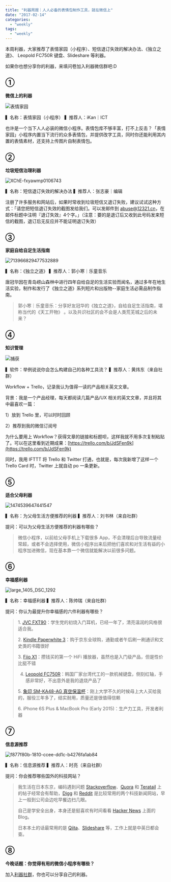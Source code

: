 ```yaml
---
title: "利器周报｜人人必备的表情包制作工具，就在微信上"
date: "2017-02-14"
categories: 
  - "weekly"
tags: 
  - "weekly"
---
```


本周利器，大家推荐了表情家园（小程序）、短信退订失效的解决办法、《独立之道》、 Leopold FC750R 键盘、Slideshare 等利器。

如果你也想分享你的利器，来填问卷加入利器微信群吧:D

## ①

**微信上的利器**

![表情家园](/images/52789-576x1024.png)

▍名称：表情家园（小程序） ▍推荐人：iKan｜ICT

也许是一个当下人人必装的微信小程序。表情包库不够丰富，打不上反击？「表情家园」小程序内置当下流行的众多表情包，并提供改字工具，同时你还能利用其内置的表情素材，还支持上传图片自制表情包。

## ②

**垃圾短信治理利器**

![XChE-fxyawmp0106743](/images/53210.jpg)

▍名称：短信退订失效的解决办法 ▍推荐人：张志豪｜编辑

注册了许多服务和网站后，如果时常收到垃圾短信又退订失败，建议试试这种方式：「请您把短信退订失效的截图发给我们。可以发邮件到 abuse@12321.cn，在邮件标题中注明『退订失效』4个字。」（注意：要的是退订后又收到此号码发来短信的截图，退订后无反应并不能证明退订失效）

## ③

**家庭自给自足生活指南**

![713966829477532889](/images/32158.jpg)

▍名称：《独立之道》 ▍推荐人：郭小寒｜乐童音乐

唐冠华因在青岛崂山森林中进行四年自给自足的生活实验而闻名，通过多年在地生活实验，制作和发行了《独立之道》系列短片和出版物--家庭生活必需品制作指南。

> 郭小寒｜乐童音乐：分享好友冠华的《独立之道》，自给自足生活指南，堪称当代的《天工开物》 。以及共识社区的会不会是人类荒芜城之后的未来？

## ④

**知识管理**

![捕获](/images/11911.jpg)

▍软件：举例说说你会怎么构建自己的各种工具流？ ▍推荐人：黄炜东（来自社群）

Workflow + Trello，记录我认为值得一读的产品相关英文文章。

背景：我是一个产品经理，每天都阅读几篇产品/UX 相关的英文文章，并且将其中最喜欢一篇：

1）放到 Trello 里，可以时时回顾

2）推荐到我的微信订阅号

为什么要用上 Workflow？获得文章的链接和标题呗，这样我就不用多次复制粘贴了。可以在这里看到近期成果：[https://trello.com/b/JdSFen9k](https://trello.com/b/JdSFen9k)

同时，我用 IFTTT 将 Trello 和 Twitter 打通，也就是，每次我新增了这样一个 Trello Card 时，Twitter 上就自动 po 一条更新。

## ⑤

**适合父母利器**

![1474539647441547](/images/82895.png)

▍名称：为父母生活方便推荐的利器 ▍推荐人：刘书林（来自社群）

提问：可以为父母生活方便推荐的利器有哪些？

> 微信小程序，以前给父母手机上下载很多 App，不会清理后台导致流量经常超，或者不会选择使用，微信小程序出来后把他们喜欢和对生活有益的小程序加进微信，现在基本靠一个微信就能解决以前很多问题。

## ⑥

**幸福感利器**

![large_1405_DSC_1292](/images/62297.jpg)

▍名称：幸福感利器 ▍推荐人：陈帅瑞（来自社群）

提问：你认为最提升你幸福感的六件利器有哪些？

> 1\. [JVC FXT90](https://www.amazon.com/JVC-HA-FXT90-Marshmallow.../B004VHAJJU)：学生党的初烧入门耳机，已经一年了，清亮温润的风格很适合我。
> 
> 2\. [Kindle Paperwhite 3](https://www.amazon.cn/kindle-store/dp/B00QJDOLIO)：购于京东全球购，通勤或者午后刷一刷通识和文史类的书籍很好
> 
> 3\. [Fiio X1](https://www.amazon.com/X1-Resolution-Digital-Lossless.../B00NS3MRKC)：攒钱买的第一个 HiFi 播放器，虽然也是入门级产品，但是性价比挺不错
> 
> 4. [Leopold FC750R](https://mechanicalkeyboards.com/shop/index.php?l=product_detail&p=1405)：韩国厂家台湾代工的一款机械键盘，侧刻红轴，手感非常好，不出意外是我的退烧产品了
> 
> 5\. [象印 SM-KA48-AG 真空保温杯](https://www.amazon.cn/Zojirushi-%E8%B1%A1%E5%8D%B0-%E4%B8%8D%E9%94%88%E9%92%A2%E7%9C%9F%E7%A9%BA%E4%BF%9D%E6%B8%A9%E6%9D%AF%E8%BD%A6%E8%BD%BD%E6%9D%AF-SM-KA36-BA-360ml-%E9%BB%91%E8%89%B2/dp/B004LP0DS4)：刚上大学不久的时候母上大人买给我的，服役三年多了，结实耐用，质量还是很值得信赖
> 
> 6\. iPhone 6S Plus & MacBook Pro (Early 2015)：生产力工具，开发者利器

## ⑦

**信息源推荐**

![f877f80b-1810-ccee-dd1c-b4276fa1ab84](/images/72491-1365x1024.jpg)

▍名称：信息源推荐 ▍推荐人：时亮（来自社群）

提问：你会推荐哪些国外的科技网站？

> 我生活在日本东京，编码遇到问题 [Stackoverflow](https://stackoverflow.com/)、[Quora](https://www.quora.com/) 和 [Teratail](https://teratail.com/) 上的帖子经常会有帮助，[Digg](https://digg.com/) 和 [Reddit](https://www.reddit.com/) 是比较常用的两个科技新闻网站，早上一般到公司会边吃早餐边扫几眼。
> 
> 自己是学安全出身，本身还是挺喜欢有时间看看 [Hacker News](https://news.ycombinator.com/) 上面的 Blog。
> 
> 日本本土的话最常用的是 [Qiita](https://qiita.com/)、[Slideshare](https://www.slideshare.net/) 等，工作上就是中英日都会查。

## ⑧

**今晚话题：你觉得有用的微信小程序有哪些？**

加入[利器社群](https://liqi.io/community/)，你也可以分享自己的利器。
